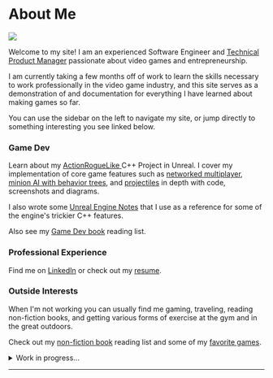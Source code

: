 # About Me

![](.gitbook/assets/IMG\_6434.jpg)

Welcome to my site! I am an experienced Software Engineer and [Technical Product Manager](https://www.productplan.com/glossary/technical-product-manager/) passionate about video games and entrepreneurship.

I am currently taking a few months off of work to learn the skills necessary to work professionally in the video game industry, and this site serves as a demonstration of and documentation for everything I have learned about making games so far.

You can use the sidebar on the left to navigate my site, or jump directly to something interesting you see linked below.

### **Game Dev**

Learn about my [ActionRogueLike ](group-1/action-roguelike-c++-project-in-unreal/)C++ Project in Unreal. I cover my implementation of core game features such as [networked multiplayer](projects/action-roguelike-c++-project-in-unreal/core-project-components-c++/networked-multiplayer.md), [minion AI with behavior trees](projects/action-roguelike-c++-project-in-unreal/core-project-components-c++/minion-ai-behavior-trees.md), and [projectiles](projects/action-roguelike-c++-project-in-unreal/core-project-components-c++/projectiles-and-targeting.md) in depth with code, screenshots and diagrams.

I also wrote some [Unreal Engine Notes](<README (1).md>) that I use as a reference for some of the engine's trickier C++ features.

Also see my [Game Dev book](about-me/reading-list.md#game-dev-books) reading list.

### Professional Experience

Find me on [LinkedIn](https://www.linkedin.com/in/tim-hedstrom-5b211b84/) or check out my [resume](about-me/resume-2022.md).

### Outside Interests

When I'm not working you can usually find me gaming, traveling, reading non-fiction books, and getting various forms of exercise at the gym and in the great outdoors.

Check out my [non-fiction book](about-me/reading-list.md#non-fiction-books) reading list and some of my [favorite games](about-me/favorite-games.md).

<details>

<summary>Work in progress...</summary>

#### **Why Switch Careers to Games?**

My two passions have always been video games and entrepreneurship. I picked my college major in Computer Science knowing nothing about it except that I could hopefully learn how video games work under the hood. But when I finally graduated college with a degree in Computer Science (and specialization in computer graphics) I was torn. I loved games and had learned the fundamentals of how they work under the hood but was not sure if the games industry was right for me. I ultimately decided on a software engineering job outside of the games industry. However, making games has stayed in the back of my mind since. In the past couple years, I picked up the games industry podcast: "[The AIAS Game Maker's Notebook](https://podcasts.apple.com/us/podcast/the-aias-game-makers-notebook/id1313004515)". It's a treasure trove of hundreds and hundreds of interviews with games industry leaders covering how they got their start in games, how their careers have progressed, discussing in detail important topics like "crunch", and much more. Over many months of listening to dozens of hours of interviews, the conversations I heard and things I learned in this podcast had me convinced: I would love to work in the games industry, given the opportunity to work at the right studio and in the right role. A few months ago, I found myself between jobs deciding what to do next. I was going to spend the next few months learning the ins-and-outs of making video games professionally (in C++) with the goal of getting a great first job in the industry.

#### **Outside Interests**



</details>

****
